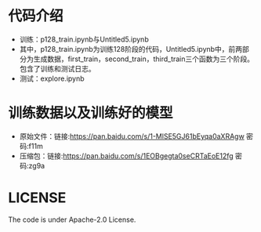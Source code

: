 



# 代码介绍
* 训练：p128_train.ipynb与Untitled5.ipynb
* 其中，p128_train.ipynb为训练128阶段的代码，Untitled5.ipynb中，前两部分为生成数据，first_train，second_train，third_train三个函数为三个阶段。包含了训练和测试日志。
* 测试：explore.ipynb

# 训练数据以及训练好的模型
* 原始文件：链接:https://pan.baidu.com/s/1-MlSE5GJ61bEyqa0aXRAgw  密码:f11m
* 压缩包：链接:https://pan.baidu.com/s/1EOBgegta0seCRTaEoE12fg  密码:zg9a



# LICENSE
The code is under Apache-2.0 License.

